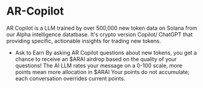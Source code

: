 # AR-Copilot
AR Copilot is a LLM trained by over 500,000 new token data on Solana from our Alpha intelligence datatbase. 
It's crypto version Copilot/ ChatGPT that providing specific, actionable insights for trading new tokens. 

- Ask to Earn 
By asking AR Copilot questions about new tokens, you get a chance to receive an $ARAI airdrop based on the quality of your questions!
The AI LLM rates your message on a 0-100 scale, more points mean more allocation in $ARAI
Your points do not accumulate; each conversation overrides current points.
